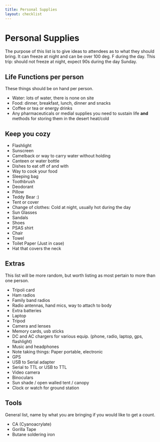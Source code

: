 ```yaml
---
title: Personal Supplies
layout: checklist
---
```


# Personal Supplies

The purpose of this list is to give ideas to attendees as to what they should bring.
It can freeze at night and can be over 100 deg. F during the day.
This trip: should not freeze at night, expect 90s during the day Sunday.


## Life Functions per person

These things should be on hand per person.

 - Water: lots of water, there is none on site
 - Food: dinner, breakfast, lunch, dinner and snacks
 - Coffee or tea or energy drinks
 - Any pharmaceuticals or medial supplies you need to sustain life **and** methods for storing them in the desert heat/cold


## Keep you cozy

 - Flashlight
 - Sunscreen
 - Camelback or way to carry water without holding
 - Canteen or water bottle
 - Dishes to eat off of and with
 - Way to cook your food
 - Sleeping bag
 - Toothbrush
 - Deodorant
 - Pillow
 - Teddy Bear :)
 - Tent or cover
 - Change of clothes: Cold at night, usually hot during the day
 - Sun Glasses
 - Sandals
 - Shoes
 - PSAS shirt
 - Chair
 - Towel
 - Toilet Paper (Just in case)
 - Hat that covers the neck


## Extras

This list will be more random, but worth listing as most pertain to more than one person.

 - Tripoli card
 - Ham radios
 - Family band radios
 - Radio antennas, hand mics, way to attach to body
 - Extra batteries
 - Laptop
 - Tripod
 - Camera and lenses
 - Memory cards, usb sticks
 - DC and AC chargers for various equip. (phone, radio, laptop, gps, flashlight)
 - Music and headphones
 - Note taking things: Paper portable, electronic
 - GPS
 - USB to Serial adapter
 - Serial to TTL or USB to TTL
 - Video camera
 - Binoculars
 - Sun shade / open walled tent / canopy
 - Clock or watch for ground station
 
## Tools

General list, name by what you are bringing if you would like to get a count.

 - CA (Cyanoacrylate)
 - Gorilla Tape
 - Butane soldering iron
